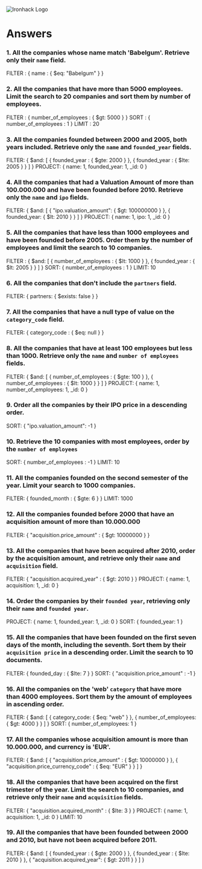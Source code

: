 ![Ironhack Logo](https://i.imgur.com/1QgrNNw.png)

# Answers

### 1. All the companies whose name match 'Babelgum'. Retrieve only their `name` field.

<!-- Your Code Goes Here -->

FILTER : { name : { $eq: "Babelgum" } }

### 2. All the companies that have more than 5000 employees. Limit the search to 20 companies and sort them by **number of employees**.

<!-- Your Code Goes Here -->

FILTER : { number_of_employees : { $gt: 5000 } }
SORT : { number_of_employees : 1 }
LIMIT : 20

### 3. All the companies founded between 2000 and 2005, both years included. Retrieve only the `name` and `founded_year` fields.

<!-- Your Code Goes Here -->

FILTER: { $and: [ { founded_year : { $gte: 2000 } }, { founded_year : { $lte: 2005 } } ] }
PROJECT: { name: 1, founded_year: 1, \_id: 0 }

### 4. All the companies that had a Valuation Amount of more than 100.000.000 and have been founded before 2010. Retrieve only the `name` and `ipo` fields.

<!-- Your Code Goes Here -->

FILTER: { $and: [ { "ipo.valuation_amount": { $gt: 100000000 } }, { founded_year: { $lt: 2010 } } ] }
PROJECT: { name: 1, ipo: 1, \_id: 0 }

### 5. All the companies that have less than 1000 employees and have been founded before 2005. Order them by the number of employees and limit the search to 10 companies.

<!-- Your Code Goes Here -->

FILTER : { $and: [ { number_of_employees : { $lt: 1000 } }, { founded_year : { $lt: 2005 } } ] }
SORT: { number_of_employees : 1 }
LIMIT: 10

### 6. All the companies that don't include the `partners` field.

<!-- Your Code Goes Here -->

FILTER: { partners: { $exists: false } }

### 7. All the companies that have a null type of value on the `category_code` field.

<!-- Your Code Goes Here -->

FILTER: { category_code : { $eq: null } }

### 8. All the companies that have at least 100 employees but less than 1000. Retrieve only the `name` and `number of employees` fields.

<!-- Your Code Goes Here -->

FILTER: { $and: [ { number_of_employees : { $gte: 100 } }, { number_of_employees : { $lt: 1000 } } ] }
PROJECT: { name: 1, number_of_employees: 1, \_id: 0 }

### 9. Order all the companies by their IPO price in a descending order.

<!-- Your Code Goes Here -->

SORT: { "ipo.valuation_amount": -1 }

### 10. Retrieve the 10 companies with most employees, order by the `number of employees`

<!-- Your Code Goes Here -->

SORT: { number_of_employees : -1 }
LIMIT: 10

### 11. All the companies founded on the second semester of the year. Limit your search to 1000 companies.

<!-- Your Code Goes Here -->

FILTER: { founded_month : { $gte: 6 } }
LIMIT: 1000

### 12. All the companies founded before 2000 that have an acquisition amount of more than 10.000.000

<!-- Your Code Goes Here -->

FILTER: { "acquisition.price_amount" : { $gt: 10000000 } }

### 13. All the companies that have been acquired after 2010, order by the acquisition amount, and retrieve only their `name` and `acquisition` field.

<!-- Your Code Goes Here -->

FILTER: { "acquisition.acquired_year" : { $gt: 2010 } }
PROJECT: { name: 1, acquisition: 1, \_id: 0 }

### 14. Order the companies by their `founded year`, retrieving only their `name` and `founded year`.

<!-- Your Code Goes Here -->

PROJECT: { name: 1, founded_year: 1, \_id: 0 }
SORT: { founded_year: 1 }

### 15. All the companies that have been founded on the first seven days of the month, including the seventh. Sort them by their `acquisition price` in a descending order. Limit the search to 10 documents.

<!-- Your Code Goes Here -->

FILTER: { founded_day : { $lte: 7 } }
SORT: { "acquisition.price_amount" : -1 }

### 16. All the companies on the 'web' `category` that have more than 4000 employees. Sort them by the amount of employees in ascending order.

<!-- Your Code Goes Here -->

FILTER: { $and: [ { category_code: { $eq: "web" } }, { number_of_employees: { $gt: 4000 } } ] }
SORT: { number_of_employees: 1 }

### 17. All the companies whose acquisition amount is more than 10.000.000, and currency is 'EUR'.

<!-- Your Code Goes Here -->

FILTER: { $and: [ { "acquisition.price_amount" : { $gt: 10000000 } }, { "acquisition.price_currency_code" : { $eq: "EUR" } } ] }

### 18. All the companies that have been acquired on the first trimester of the year. Limit the search to 10 companies, and retrieve only their `name` and `acquisition` fields.

<!-- Your Code Goes Here -->

FILTER: { "acquisition.acquired_month" : { $lte: 3 } }
PROJECT: { name: 1, acquisition: 1, \_id: 0 }
LIMIT: 10

### 19. All the companies that have been founded between 2000 and 2010, but have not been acquired before 2011.

<!-- Your Code Goes Here -->

FILTER: { $and: [ { founded_year : { $gte: 2000 } }, { founded_year : { $lte: 2010 } }, { "acquisition.acquired_year": { $gt: 2011 } } ] }
